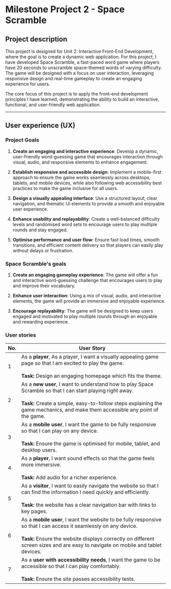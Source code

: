 # Milestone Project 2 - Space Scramble
 
 ## Project description
 
 This project is designed for Unit 2: Interactive Front-End Development, where the goal is to create a dynamic web application. For this project, I have developed Space Scramble, a fast-paced word game where players have 20 seconds to unscramble space-themed words of varying difficulty. The game will be designed with a focus on user interaction, leveraging responsive design and real-time gameplay to create an engaging experience for users.
 
 The core focus of this project is to apply the front-end development principles I have learned, demonstrating the ability to build an interactive, functional, and user-friendly web application.
 
 ***
 
 ## User experience (UX)
 
 ### Project Goals
 1. **Create an engaging and interactive experience**: Develop a dynamic, user-friendly word-guessing game that encourages interaction through visual, audio, and responsive elements to enhance engagement.
 
 2. **Establish responsive and accessible design**: Implement a mobile-first approach to ensure the game works seamlessly across desktops, tablets, and mobile devices, while also following web accessibility best practices to make the game inclusive for all users.
 
 3. **Design a visually appealing interface**: Use a structured layout, clear navigation, and thematic UI elements to provide a smooth and enjoyable user experience.
 
 4. **Enhance usability and replayability**: Create a well-balanced difficulty levels and randomised word sets to encourage users to play multiple rounds and stay engaged.
 
 5. **Optimise performance and user flow**: Ensure fast load times, smooth transitions, and efficient content delivery so that players can easily play without delays or frustration.
 
 ### Space Scramble's goals
 
 1. **Create an engaging gameplay experience**: The game will offer a fun and interactive word-guessing challenge that encourages users to play and improve their vocabulary.
 
 2. **Enhance user interaction**: Using a mix of visual, audio, and interactive elements, the game will provide an immersive and enjoyable experience.
 
 3. **Encourage replayability**: The game will be designed to keep users engaged and motivated to play multiple rounds through an enjoyable and rewarding experience.

 ### User stories
 |No.|User Story|
 | ------------- | ------------- |
 |1|As a **player**, As a player, I want a visually appealing game page so that I am excited to play the game. <br><br>**Task:** Design an engaging homepage which fits the theme.|
 |2|As a **new user**, I want to understand how to play Space Scramble so that I can start playing right away. <br><br>**Task:** Create a simple, easy-to-follow steps explaining the game mechanics, and make them accessible any point of the game.|
 |3|As a **mobile user**, I want the game to be fully responsive so that I can play on any device. <br><br>**Task:** Ensure the game is optimised for mobile, tablet, and desktop users.|
 |4|As a **player**, I want sound effects so that the game feels more immersive. <br><br>**Task:** Add audio for a richer experience.|
 |5|As a **visitor**, I want to easily navigate the website so that I can find the information I need quickly and efficiently. <br><br>**Task:** the website has a clear navigation bar with links to key pages.|
 |6|As a **mobile user**, I want the website to be fully responsive so that I can access it seamlessly on any device. <br><br>**Task:** Ensure the website displays correctly on different screen sizes and are easy to navigate on mobile and tablet devices.|
 |7|As a **user with accessibility needs**, I want the game to be accessible so that I can play comfortably. <br><br>**Task:** Ensure the site passes accessibility tests.|